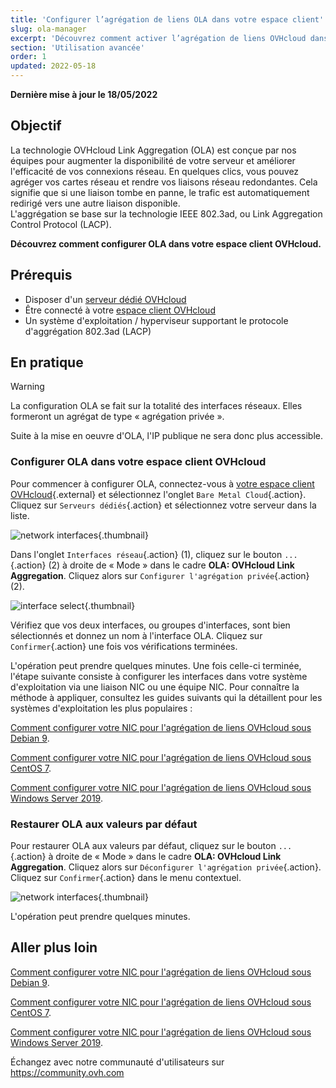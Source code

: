 ```yaml
---
title: 'Configurer l’agrégation de liens OLA dans votre espace client'
slug: ola-manager
excerpt: 'Découvrez comment activer l’agrégation de liens OVHcloud dans votre espace client.'
section: 'Utilisation avancée'
order: 1
updated: 2022-05-18
---
```


**Dernière mise à jour le 18/05/2022**

## Objectif

La technologie OVHcloud Link Aggregation (OLA) est conçue par nos équipes pour augmenter la disponibilité de votre serveur et améliorer l'efficacité de vos connexions réseau. En quelques clics, vous pouvez agréger vos cartes réseau et rendre vos liaisons réseau redondantes. Cela signifie que si une liaison tombe en panne, le trafic est automatiquement redirigé vers une autre liaison disponible.<br>
L'aggrégation se base sur la technologie IEEE 802.3ad, ou Link Aggregation Control Protocol (LACP).

**Découvrez comment configurer OLA dans votre espace client OVHcloud.**

## Prérequis

- Disposer d'un [serveur dédié OVHcloud](https://www.ovhcloud.com/fr/bare-metal/)
- Être connecté à votre [espace client OVHcloud](https://www.ovh.com/auth/?action=gotomanager&from=https://www.ovh.com/fr/&ovhSubsidiary=fr)
- Un système d'exploitation / hyperviseur supportant le protocole d'aggrégation 802.3ad (LACP)

## En pratique

> [!warning]
>
> La configuration OLA se fait sur la totalité des interfaces réseaux. Elles formeront un agrégat de type « agrégation privée ».
>
> Suite à la mise en oeuvre d'OLA, l'IP publique ne sera donc plus accessible.
>

### Configurer OLA dans votre espace client OVHcloud

Pour commencer à configurer OLA, connectez-vous à [votre espace client OVHcloud](https://www.ovh.com/auth/?action=gotomanager&from=https://www.ovh.com/fr/&ovhSubsidiary=fr){.external} et sélectionnez l'onglet `Bare Metal Cloud`{.action}. Cliquez sur `Serveurs dédiés`{.action} et sélectionnez votre serveur dans la liste.

![network interfaces](images/network_interfaces2022.png){.thumbnail}

Dans l'onglet `Interfaces réseau`{.action} (1), cliquez sur le bouton `...`{.action} (2) à droite de « Mode » dans le cadre **OLA: OVHcloud Link Aggregation**. Cliquez alors sur `Configurer l'agrégation privée`{.action} (2).

![interface select](images/interface_select2021.png){.thumbnail}

Vérifiez que vos deux interfaces, ou groupes d'interfaces, sont bien sélectionnés et donnez un nom à l'interface OLA. Cliquez sur `Confirmer`{.action} une fois vos vérifications terminées.

L'opération peut prendre quelques minutes. Une fois celle-ci terminée, l'étape suivante consiste à configurer les interfaces dans votre système d'exploitation via une liaison NIC ou une équipe NIC. Pour connaître la méthode à appliquer, consultez les guides suivants qui la détaillent pour les systèmes d'exploitation les plus populaires :

[Comment configurer votre NIC pour l'agrégation de liens OVHcloud sous Debian 9](../ola-debian9/).

[Comment configurer votre NIC pour l'agrégation de liens OVHcloud sous CentOS 7](../ola-centos7/).

[Comment configurer votre NIC pour l'agrégation de liens OVHcloud sous Windows Server 2019](../ola-w2k19/).

### Restaurer OLA aux valeurs par défaut

Pour restaurer OLA aux valeurs par défaut, cliquez sur le bouton `...`{.action} à droite de « Mode » dans le cadre **OLA: OVHcloud Link Aggregation**. Cliquez alors sur `Déconfigurer l'agrégation privée`{.action}. Cliquez sur `Confirmer`{.action} dans le menu contextuel.

![network interfaces](images/default_settings2021.png){.thumbnail}

L'opération peut prendre quelques minutes.

## Aller plus loin

[Comment configurer votre NIC pour l'agrégation de liens OVHcloud sous Debian 9](../ola-debian9/).

[Comment configurer votre NIC pour l'agrégation de liens OVHcloud sous CentOS 7](../ola-centos7/).

[Comment configurer votre NIC pour l'agrégation de liens OVHcloud sous Windows Server 2019](../ola-w2k19/).

Échangez avec notre communauté d'utilisateurs sur <https://community.ovh.com>
